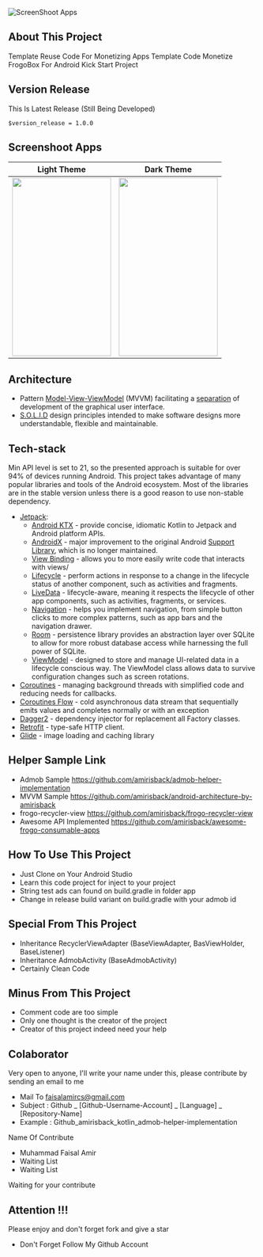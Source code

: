 ![ScreenShoot Apps](docs/image/ss_banner.png?raw=true)

## About This Project
Template Reuse Code For Monetizing Apps
Template Code Monetize FrogoBox For Android Kick Start Project

## Version Release
This Is Latest Release (Still Being Developed)

    $version_release = 1.0.0


## Screenshoot Apps
Light Theme	|	Dark Theme	|
:----------:|:-------------:|
<span align="center"><img width="200px" height="360px" src="docs/image/ss_light.png"></span> | <span align="center"><img width="200px" height="360px" src="docs/image/ss_dark.png"></span> |

## Architecture
-   Pattern  [Model-View-ViewModel](https://en.wikipedia.org/wiki/Model%E2%80%93view%E2%80%93viewmodel)  (MVVM) facilitating a [separation](https://en.wikipedia.org/wiki/Separation_of_concerns) of development of the graphical user interface.
-   [S.O.L.I.D](https://en.wikipedia.org/wiki/SOLID)  design principles intended to make software designs more understandable, flexible and maintainable.

## Tech-stack
Min API level is set to 21, so the presented approach is suitable for over 94% of devices running Android. This project takes advantage of many popular libraries and tools of the Android ecosystem. Most of the libraries are in the stable version unless there is a good reason to use non-stable dependency.
-   [Jetpack](https://developer.android.com/jetpack):
    -   [Android KTX](https://developer.android.com/kotlin/ktx.html)  - provide concise, idiomatic Kotlin to Jetpack and Android platform APIs.
    -   [AndroidX](https://developer.android.com/jetpack/androidx)  - major improvement to the original Android  [Support Library](https://developer.android.com/topic/libraries/support-library/index), which is no longer maintained.
    -   [View Binding](https://developer.android.com/topic/libraries/view-binding)  - allows you to more easily write code that interacts with views/
    -   [Lifecycle](https://developer.android.com/topic/libraries/architecture/lifecycle)  - perform actions in response to a change in the lifecycle status of another component, such as activities and fragments.
    -   [LiveData](https://developer.android.com/topic/libraries/architecture/livedata)  - lifecycle-aware, meaning it respects the lifecycle of other app components, such as activities, fragments, or services.
    -   [Navigation](https://developer.android.com/guide/navigation/)  - helps you implement navigation, from simple button clicks to more complex patterns, such as app bars and the navigation drawer.
    -   [Room](https://developer.android.com/topic/libraries/architecture/room)  - persistence library provides an abstraction layer over SQLite to allow for more robust database access while harnessing the full power of SQLite.
    -   [ViewModel](https://developer.android.com/topic/libraries/architecture/viewmodel)  - designed to store and manage UI-related data in a lifecycle conscious way. The ViewModel class allows data to survive configuration changes such as screen rotations.
-   [Coroutines](https://kotlinlang.org/docs/reference/coroutines-overview.html)  - managing background threads with simplified code and reducing needs for callbacks.
-   [Coroutines Flow](https://kotlinlang.org/docs/reference/coroutines-overview.html)  - cold asynchronous data stream that sequentially emits values and completes normally or with an exception
-   [Dagger2](https://dagger.dev/)  - dependency injector for replacement all Factory classes.
-   [Retrofit](https://square.github.io/retrofit/)  - type-safe HTTP client.
-   [Glide](https://github.com/bumptech/glide)  - image loading and caching library

## Helper Sample Link
- Admob Sample https://github.com/amirisback/admob-helper-implementation
- MVVM Sample https://github.com/amirisback/android-architecture-by-amirisback
- frogo-recycler-view https://github.com/amirisback/frogo-recycler-view
- Awesome API Implemented https://github.com/amirisback/awesome-frogo-consumable-apps

## How To Use This Project
- Just Clone on Your Android Studio
- Learn this code project for inject to your project
- String test ads can found on build.gradle in folder app
- Change in release build variant on build.gradle with your admob id

## Special From This Project
- Inheritance RecyclerViewAdapter (BaseViewAdapter, BasViewHolder, BaseListener)
- Inheritance AdmobActivity (BaseAdmobActivity)
- Certainly Clean Code

## Minus From This Project
- Comment code are too simple
- Only one thought is the creator of the project
- Creator of this project indeed need your help

## Colaborator
Very open to anyone, I'll write your name under this, please contribute by sending an email to me

- Mail To faisalamircs@gmail.com
- Subject : Github _ [Github-Username-Account] _ [Language] _ [Repository-Name]
- Example : Github_amirisback_kotlin_admob-helper-implementation

Name Of Contribute
- Muhammad Faisal Amir
- Waiting List
- Waiting List

Waiting for your contribute

## Attention !!!
Please enjoy and don't forget fork and give a star
- Don't Forget Follow My Github Account
